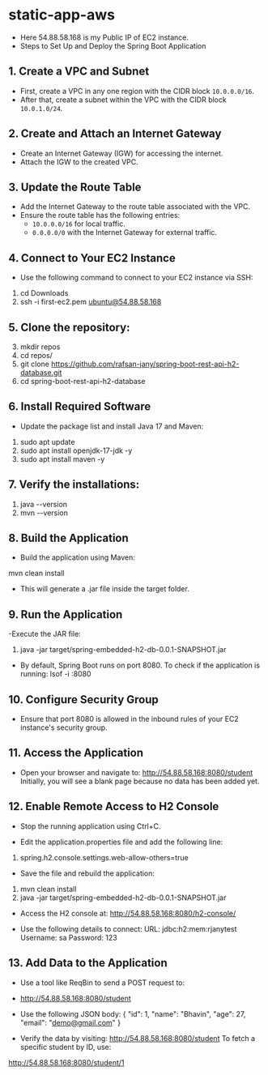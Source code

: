 # static-app-aws
- Here 54.88.58.168 is my Public IP of EC2 instance.
- Steps to Set Up and Deploy the Spring Boot Application

## 1. Create a VPC and Subnet
- First, create a VPC in any one region with the CIDR block `10.0.0.0/16`.
- After that, create a subnet within the VPC with the CIDR block `10.0.1.0/24`.

## 2. Create and Attach an Internet Gateway
- Create an Internet Gateway (IGW) for accessing the internet.
- Attach the IGW to the created VPC.

## 3. Update the Route Table
- Add the Internet Gateway to the route table associated with the VPC.
- Ensure the route table has the following entries:
  - `10.0.0.0/16` for local traffic.
  - `0.0.0.0/0` with the Internet Gateway for external traffic.

## 4. Connect to Your EC2 Instance
- Use the following command to connect to your EC2 instance via SSH:

1.  cd Downloads
2.  ssh -i first-ec2.pem ubuntu@54.88.58.168

## 5. Clone the repository:
3. mkdir repos
4. cd repos/
5. git clone https://github.com/rafsan-jany/spring-boot-rest-api-h2-database.git
6. cd spring-boot-rest-api-h2-database


## 6. Install Required Software
- Update the package list and install Java 17 and Maven:
1. sudo apt update
2. sudo apt install openjdk-17-jdk -y
3. sudo apt install maven -y

## 7. Verify the installations:
1. java --version
2. mvn --version

## 8. Build the Application
- Build the application using Maven:

mvn clean install
- This will generate a .jar file inside the target folder.

## 9. Run the Application
-Execute the JAR file:
1. java -jar target/spring-embedded-h2-db-0.0.1-SNAPSHOT.jar

- By default, Spring Boot runs on port 8080. To check if the application is running:
lsof -i :8080

## 10. Configure Security Group
- Ensure that port 8080 is allowed in the inbound rules of your EC2 instance's security group.

## 11. Access the Application
- Open your browser and navigate to:
http://54.88.58.168:8080/student
Initially, you will see a blank page because no data has been added yet.

## 12. Enable Remote Access to H2 Console
- Stop the running application using Ctrl+C.

- Edit the application.properties file and add the following line:
1. spring.h2.console.settings.web-allow-others=true

- Save the file and rebuild the application:
1. mvn clean install
2. java -jar target/spring-embedded-h2-db-0.0.1-SNAPSHOT.jar

- Access the H2 console at:
http://54.88.58.168:8080/h2-console/

- Use the following details to connect:
URL: jdbc:h2:mem:rjanytest
Username: sa
Password: 123

## 13. Add Data to the Application
- Use a tool like ReqBin to send a POST request to:
- http://54.88.58.168:8080/student

- Use the following JSON body:
{
  "id": 1,
  "name": "Bhavin",
  "age": 27,
  "email": "demo@gmail.com"
}

- Verify the data by visiting:
http://54.88.58.168:8080/student
To fetch a specific student by ID, use:

http://54.88.58.168:8080/student/1
